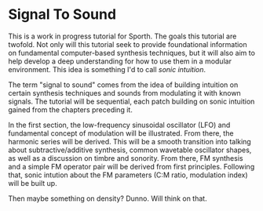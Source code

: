 # Signal To Sound

This is a work in progress tutorial for Sporth. The goals this tutorial are
twofold. Not only will this tutorial seek to provide foundational information
on fundamental computer-based synthesis techniques, but it will also aim to 
help develop a deep understanding for how to use them in a modular environment. 
This idea is something I'd to call *sonic intuition*. 

The term "signal to sound" comes from the idea of building intuition on certain
synthesis techniques and sounds from modulating it with known signals. The
tutorial will be sequential, each patch building on sonic intuition gained from
the chapters preceding it.

In the first section, the low-frequency sinusoidal
oscillator (LFO) and fundamental concept of modulation will be illustrated. 
From there, the harmonic series will be derived. This will be a smooth transition
into talking about subtractive/additive synthesis, common wavetable oscillator shapes, 
as well as a discussion on timbre and sonority. From there, FM synthesis 
and a simple FM operator pair will be derived from first principles. Following
that, sonic intution about the FM parameters (C:M ratio, modulation index) will be 
built up. 

Then maybe something on density? Dunno. Will think on that.
